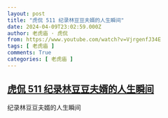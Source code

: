 ```yaml
---
layout: post
title: "虎侃 511 纪录林豆豆夫婿的人生瞬间"
date: 2024-04-09T23:02:59.000Z
author: 老虎庙 · 虎侃
from: https://www.youtube.com/watch?v=VjrgenfJ34E
tags: [ 老虎庙 ]
comments: True
categories: [ 老虎庙 ]
---
```

<!--1712703779000-->
[虎侃 511 纪录林豆豆夫婿的人生瞬间](https://www.youtube.com/watch?v=VjrgenfJ34E)
------

<div>
纪录林豆豆夫婿的人生瞬间
</div>
